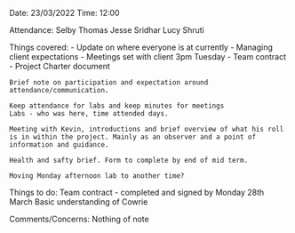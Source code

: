 Date: 23/03/2022
Time: 12:00

Attendance:
	Selby		Thomas
	Jesse		Sridhar	
	Lucy		Shruti

Things covered:
	- Update on where everyone is at currently
	- Managing client expectations
	- Meetings set with client 3pm Tuesday
	- Team contract
	- Project Charter document

	Brief note on participation and expectation around attendance/communication.

	Keep attendance for labs and keep minutes for meetings
	Labs - who was here, time attended days.

	Meeting with Kevin, introductions and brief overview of what his roll is in within the project. Mainly as an observer and a point of information and guidance.

	Health and safty brief. Form to complete by end of mid term. 
	
	Moving Monday afternoon lab to another time?

Things to do:
	Team contract - completed and signed by Monday 28th March
	Basic understanding of Cowrie

Comments/Concerns:
	Nothing of note
